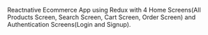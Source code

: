 Reactnative Ecommerce App using Redux with 4 Home Screens(All Products Screen, Search Screen, Cart Screen, Order Screen) and Authentication Screens(Login and Signup).
